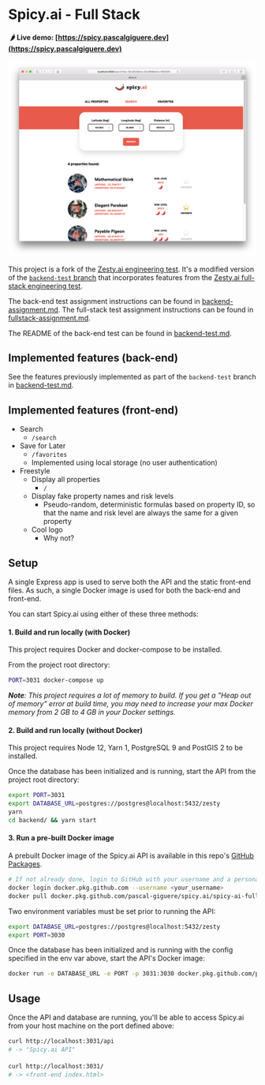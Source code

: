 # Spicy.ai - Full Stack

#### &nbsp;🌶 Live demo: [https://spicy.pascalgiguere.dev](https://spicy.pascalgiguere.dev)

![Screenshot](screenshot.png)

This project is a fork of the [Zesty.ai engineering test](https://github.com/zestyai/engineering-test).
It's a modified version of the [`backend-test` branch](https://github.com/pascal-giguere/spicy.ai/tree/backend-test)
that incorporates features from the
[Zesty.ai full-stack engineering test](https://github.com/zestyai/engineering-test-fs).

The back-end test assignment instructions can be found in [backend-assignment.md](backend-assignment.md).
The full-stack test assignment instructions can be found in [fullstack-assignment.md](fullstack-assignment.md).

The README of the back-end test can be found in [backend-test.md](backend-test.md).

## Implemented features (back-end)

See the features previously implemented as part of the `backend-test` branch in [backend-test.md](backend-test.md).

## Implemented features (front-end)

- Search
  - `/search`
- Save for Later
  - `/favorites`
  - Implemented using local storage (no user authentication)
- Freestyle
  - Display all properties
    - `/`
  - Display fake property names and risk levels
    - Pseudo-random, deterministic formulas based on property ID, so that the name and risk level are always the same
      for a given property
  - Cool logo
    - Why not?

## Setup

A single Express app is used to serve both the API and the static front-end files.
As such, a single Docker image is used for both the back-end and front-end.

You can start Spicy.ai using either of these three methods:

#### 1. Build and run locally (with Docker)

This project requires Docker and docker-compose to be installed.

From the project root directory:

```bash
PORT=3031 docker-compose up
```

_**Note**: This project requires a lot of memory to build. If you get a "Heap out of memory" error at build time, you
may need to increase your max Docker memory from 2 GB to 4 GB in your Docker settings._

#### 2. Build and run locally (without Docker)

This project requires Node 12, Yarn 1, PostgreSQL 9 and PostGIS 2 to be installed.

Once the database has been initialized and is running, start the API from the project root directory:

```bash
export PORT=3031
export DATABASE_URL=postgres://postgres@localhost:5432/zesty
yarn
cd backend/ && yarn start
```

#### 3. Run a pre-built Docker image

A prebuilt Docker image of the Spicy.ai API is available in this repo's
[GitHub Packages](https://github.com/pascal-giguere/spicy.ai/packages).

```bash
# If not already done, login to GitHub with your username and a personal access token
docker login docker.pkg.github.com --username <your_username>
docker pull docker.pkg.github.com/pascal-giguere/spicy.ai/spicy-ai-fullstack:2.0.1
```

Two environment variables must be set prior to running the API:

```bash
export DATABASE_URL=postgres://postgres@localhost:5432/zesty
export PORT=3030
```

Once the database has been initialized and is running with the config specified in the env var above, start the API's
Docker image:

```bash
docker run -e DATABASE_URL -e PORT -p 3031:3030 docker.pkg.github.com/pascal-giguere/spicy.ai/spicy-ai-fullstack:2.0.1
```

## Usage

Once the API and database are running, you'll be able to access Spicy.ai from your host machine on the port defined
above:

```bash
curl http://localhost:3031/api
# -> "Spicy.ai API"

curl http://localhost:3031/
# -> <front-end index.html>
```
